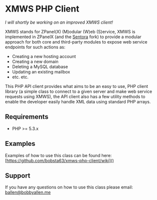 # XMWS PHP Client

*I will shortly be working on an improved XMWS client!*

XMWS stands for ZPanel(X) (M)odular (W)eb (S)ervice, XMWS is implemented in ZPanelX (and the [Sentora](http://sentora.org) fork) to provide a modular approach for both core and third-party modules to expose web service endpoints for such actions as:

* Creating a new hosting account
* Creating a new domain
* Deleting a MySQL database
* Updating an existing mailbox
* etc. etc.

This PHP API client provides what aims to be an easy to use, PHP client library (a simple class to connect to a given server and make web service requests using XMWS), the API client also has a few utility methods to enable the developer easily handle XML data using standard PHP arrays.

## Requirements

* PHP >= 5.3.x

## Examples

Examples of how to use this class can be found here: [https://github.com/bobsta63/xmws-php-client/wiki]()

## Support

If you have any questions on how to use this class please email: [ballen@bobbyallen.me](mailto:ballen@bobbyallen.me)
